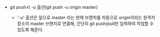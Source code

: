 * git push시 -u 옵션(git push -u origin master)

  - '-u' 옵션은 앞으로 master 라는 현재 브랜치를 자동으로 origin이라는 원격저장소의 master 브랜치로 연결해, 간단히 git push/pull만 입력하여 작업할 수 있도록 해준다.
